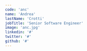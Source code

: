 ```yaml
---
code: 'anc'
name: 'Andrea'
lastName: 'Crotti'
jobTitle: 'Senior Software Engineer'
image: 'anc.jpg'
linkedin: '#'
twitter: '#'
github: '#'
---
```

